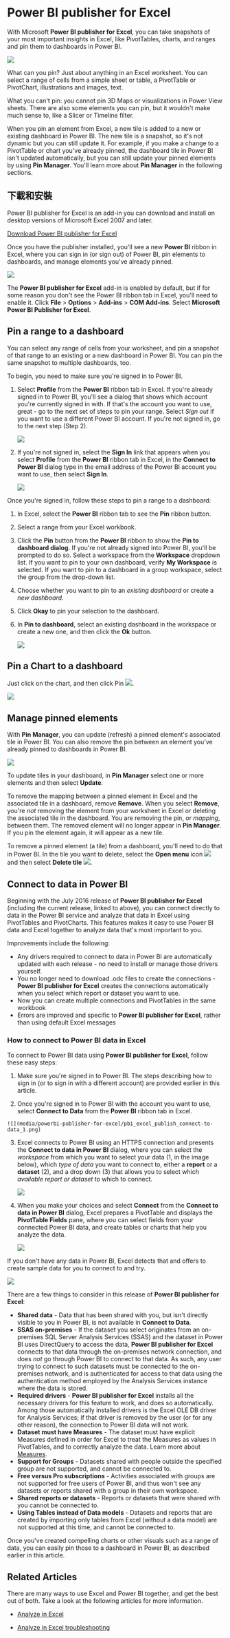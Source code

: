 <properties
   pageTitle="Power BI publisher for Excel"
   description="Learn how to use the Power BI publisher for Excel"
   services="powerbi"
   documentationCenter=""
   authors="davidiseminger"
   manager="mblythe"
   backup=""
   editor=""
   tags=""
   qualityFocus="complete"
   qualityDate=""/>

<tags
   ms.service="powerbi"
   ms.devlang="NA"
   ms.topic="article"
   ms.tgt_pltfrm="NA"
   ms.workload="powerbi"
   ms.date="10/12/2016"
   ms.author="davidi"/>

# Power BI publisher for Excel

With Microsoft <bpt id="p1">**</bpt>Power BI publisher for Excel<ept id="p1">**</ept>, you can take snapshots of your most important insights in Excel, like PivotTables, charts, and ranges and pin them to dashboards in Power BI.

![](media/powerbi-publisher-for-excel/pbi_excel_publisher_pinobj_dashboard.png)

What can you pin? Just about anything in an Excel worksheet. You can select a range of cells from a simple sheet or table, a PivotTable or PivotChart, illustrations and images, text.

What you can't pin: you cannot pin 3D Maps or visualizations in Power View sheets. There are also some elements you can pin, but it wouldn't make much sense to, like a Slicer or Timeline filter.

When you pin an element from Excel, a new tile is added to a new or existing dashboard in Power BI. The new tile is a snapshot, so it's not dynamic but you can still update it. For example, if you make a change to a PivotTable or chart you've already pinned, the dashboard tile in Power BI isn't updated automatically, but you can still update your pinned elements by using <bpt id="p1">**</bpt>Pin Manager<ept id="p1">**</ept>. You'll learn more about <bpt id="p1">**</bpt>Pin Manager<ept id="p1">**</ept> in the following sections.

## 下載和安裝
Power BI publisher for Excel is an add-in you can download and install on desktop versions of Microsoft Excel 2007 and later.

[Download Power BI publisher for Excel](http://go.microsoft.com/fwlink/?LinkId=715729)

Once you have the publisher installed, you'll see a new <bpt id="p1">**</bpt>Power BI<ept id="p1">**</ept> ribbon in Excel, where you can sign in (or sign out) of Power BI, pin elements to dashboards, and manage elements you've already pinned.

![](media/powerbi-publisher-for-excel/pbi_excel_publisher_ribbon.png)

The <bpt id="p1">**</bpt>Power BI publisher for Excel<ept id="p1">**</ept> add-in is enabled by default, but if for some reason you don't see the Power BI ribbon tab in Excel, you'll need to enable it. Click <bpt id="p1">**</bpt>File<ept id="p1">**</ept><ph id="ph1"> &gt; </ph><bpt id="p2">**</bpt>Options<ept id="p2">**</ept><ph id="ph2"> &gt; </ph><bpt id="p3">**</bpt>Add-ins<ept id="p3">**</ept><ph id="ph3"> &gt; </ph><bpt id="p4">**</bpt>COM Add-ins<ept id="p4">**</ept>. Select <bpt id="p1">**</bpt>Microsoft Power BI Publisher for Excel<ept id="p1">**</ept>.


## Pin a range to a dashboard
You can select any range of cells from your worksheet, and pin a snapshot of that range to an existing or a new dashboard in Power BI. You can pin the same snapshot to multiple dashboards, too.

To begin, you need to make sure you're signed in to Power BI.

1.  Select <bpt id="p1">**</bpt>Profile<ept id="p1">**</ept> from the <bpt id="p2">**</bpt>Power BI<ept id="p2">**</ept> ribbon tab in Excel. If you're already signed in to Power BI, you'll see a dialog that shows which account you're currently signed in with. If that's the account you want to use, great - go to the next set of steps to pin your range. Select <bpt id="p1">*</bpt>Sign out<ept id="p1">*</ept> if you want to use a different Power BI account. If you're not signed in, go to the next step (Step 2).

    ![](media/powerbi-publisher-for-excel/pbi_excel_publish_connect-to-data_0.png)

2.  If you're not signed in, select the <bpt id="p1">**</bpt>Sign In<ept id="p1">**</ept> link that appears when you select <bpt id="p2">**</bpt>Profile<ept id="p2">**</ept> from the <bpt id="p3">**</bpt>Power BI<ept id="p3">**</ept> ribbon tab in Excel, in the <bpt id="p4">**</bpt>Connect to Power BI<ept id="p4">**</ept> dialog type in the email address of the Power BI account you want to use, then select <bpt id="p5">**</bpt>Sign In<ept id="p5">**</ept>.

    ![](media/powerbi-publisher-for-excel/pbi_excel_publish_connect-to-data_1a.png)

Once you're signed in, follow these steps to pin a range to a dashboard:

1.  In Excel, select the <bpt id="p1">**</bpt>Power BI<ept id="p1">**</ept> ribbon tab to see the <bpt id="p2">**</bpt>Pin<ept id="p2">**</ept> ribbon button.
2.  Select a range from your Excel workbook.
3.  Click the <bpt id="p1">**</bpt>Pin<ept id="p1">**</ept> button from the <bpt id="p2">**</bpt>Power BI<ept id="p2">**</ept> ribbon to show the <bpt id="p3">**</bpt>Pin to dashboard dialog<ept id="p3">**</ept>. If you're not already signed into Power BI, you'll be prompted to do so. Select a workspace from the <bpt id="p1">**</bpt>Workspace<ept id="p1">**</ept> dropdown list. If you want to pin to your own dashboard, verify <bpt id="p1">**</bpt>My Workspace<ept id="p1">**</ept> is selected. If you want to pin to a dashboard in a group workspace, select the group from the drop-down list.
4.  Choose whether you want to pin to an <bpt id="p1">*</bpt>existing dashboard<ept id="p1">*</ept> or create a <bpt id="p2">*</bpt>new dashboard<ept id="p2">*</ept>.
5.  Click <bpt id="p1">**</bpt>Okay<ept id="p1">**</ept> to pin your selection to the dashboard.
6.  In <bpt id="p1">**</bpt>Pin to dashboard<ept id="p1">**</ept>, select an existing dashboard in the workspace or create a new one, and then click the <bpt id="p2">**</bpt>Ok<ept id="p2">**</ept> button.

    ![](media/powerbi-publisher-for-excel/XL-publish.gif)


## Pin a Chart to a dashboard
Just click on the chart, and then click Pin <ph id="ph1">![](media/powerbi-publisher-for-excel/pbi_excel_publisher_pin.png)</ph>.

![](media/powerbi-publisher-for-excel/pbi_excel_publisher_chart.png)


## Manage pinned elements
With <bpt id="p1">**</bpt>Pin Manager<ept id="p1">**</ept>, you can update (refresh) a pinned element's associated tile in Power BI. You can also remove the pin between an element you've already pinned to dashboards in Power BI.

![](media/powerbi-publisher-for-excel/pbi_excel_publisher_pin_manager2.png)

To update tiles in your dashboard, in <bpt id="p1">**</bpt>Pin Manager<ept id="p1">**</ept> select one or more elements and then select <bpt id="p2">**</bpt>Update<ept id="p2">**</ept>.

To remove the mapping between a pinned element in Excel and the associated tile in a dashboard, remove <bpt id="p1">**</bpt>Remove<ept id="p1">**</ept>. When you select <bpt id="p1">**</bpt>Remove<ept id="p1">**</ept>, you're <bpt id="p2">*</bpt>not<ept id="p2">*</ept> removing the element from your worksheet in Excel or deleting the associated tile in the dashboard. You are removing the pin, or <bpt id="p1">*</bpt>mapping<ept id="p1">*</ept>, between them. The removed element will no longer appear in <bpt id="p1">**</bpt>Pin Manager<ept id="p1">**</ept>. If you pin the element again, it will appear as a new tile.

To remove a pinned element (a tile) from a dashboard, you'll need to do that in Power BI. In the tile you want to delete, select the <bpt id="p1">**</bpt>Open menu<ept id="p1">**</ept> icon <ph id="ph1">![](media/powerbi-publisher-for-excel/pbi_excel_publisher_tile_openmenu.png)</ph> and then select <bpt id="p2">**</bpt>Delete tile<ept id="p2">**</ept>   <ph id="ph2">![](media/powerbi-publisher-for-excel/pbi_excel_publisher_tile_trashcan.png)</ph>.

## Connect to data in Power BI

Beginning with the July 2016 release of <bpt id="p1">**</bpt>Power BI publisher for Excel<ept id="p1">**</ept> (including the current release, linked to above), you can connect directly to data in the Power BI service and analyze that data in Excel using PivotTables and PivotCharts. This features makes it easy to use Power BI data and Excel together to analyze data that's most important to you.

Improvements include the following:

-   Any drivers required to connect to data in Power BI are automatically updated with each release - no need to install or manage those drivers yourself.
-   You no longer need to download .odc files to create the connections - <bpt id="p1">**</bpt>Power BI publisher for Excel<ept id="p1">**</ept> creates the connections automatically when you select which report or dataset you want to use.
-   Now you can create multiple connections and PivotTables in the same workbook
-   Errors are improved and specific to <bpt id="p1">**</bpt>Power BI publisher for Excel<ept id="p1">**</ept>, rather than using default Excel messages

### How to connect to Power BI data in Excel

To connect to Power BI data using <bpt id="p1">**</bpt>Power BI publisher for Excel<ept id="p1">**</ept>, follow these easy steps:

1.  Make sure you're signed in to Power BI. The steps describing how to sign in (or to sign in with a different account) are provided earlier in this article.

2.    Once you're signed in to Power BI with the account you want to use, select <bpt id="p1">**</bpt>Connect to Data<ept id="p1">**</ept> from the <bpt id="p2">**</bpt>Power BI<ept id="p2">**</ept> ribbon tab in Excel.

    ![](media/powerbi-publisher-for-excel/pbi_excel_publish_connect-to-data_1.png)

3.  Excel connects to Power BI using an HTTPS connection and presents the <bpt id="p1">**</bpt>Connect to data in Power BI<ept id="p1">**</ept> dialog, where you can select the <bpt id="p2">*</bpt>workspace<ept id="p2">*</ept> from which you want to select your data (1, in the image below), which <bpt id="p3">*</bpt>type of data<ept id="p3">*</ept> you want to connect to, either a <bpt id="p4">**</bpt>report<ept id="p4">**</ept> or a <bpt id="p5">**</bpt>dataset<ept id="p5">**</ept> (2), and a drop down (3) that allows you to select which <bpt id="p6">*</bpt>available report or dataset<ept id="p6">*</ept> to which to connect.

    ![](media/powerbi-publisher-for-excel/pbi_excel_publish_connect-to-data_2.png)

4.  When you make your choices and select <bpt id="p1">**</bpt>Connect<ept id="p1">**</ept> from the <bpt id="p2">**</bpt>Connect to data in Power BI<ept id="p2">**</ept> dialog, Excel prepares a PivotTable and displays the <bpt id="p3">**</bpt>PivotTable Fields<ept id="p3">**</ept> pane, where you can select fields from your connected Power BI data, and create tables or charts that help you analyze the data.

    ![](media/powerbi-publisher-for-excel/pbi_excel_publish_connect-to-data_3.png)

If you don't have any data in Power BI, Excel detects that and offers to create sample data for you to connect to and try.

![](media/powerbi-publisher-for-excel/pbi_excel_publish_connect-to-data_4.png)

There are a few things to consider in this release of <bpt id="p1">**</bpt>Power BI publisher for Excel<ept id="p1">**</ept>:

-   <bpt id="p1">**</bpt>Shared data<ept id="p1">**</ept> - Data that has been shared with you, but isn't directly visible to you in Power BI, is not available in <bpt id="p2">**</bpt>Connect to Data<ept id="p2">**</ept>.
-   <bpt id="p1">**</bpt>SSAS on-premises<ept id="p1">**</ept> - If the dataset you select originates from an on-premises SQL Server Analysis Services (SSAS) and the dataset in Power BI uses DirectQuery to access the data, <bpt id="p2">**</bpt>Power BI publisher for Excel<ept id="p2">**</ept> connects to that data through the on-premises network connection, and does <bpt id="p3">*</bpt>not<ept id="p3">*</ept> go through Power BI to connect to that data. As such, any user trying to connect to such datasets must be connected to the on-premises network, and is authenticated for access to that data using the authentication method employed by the Analysis Services instance where the data is stored.
-   <bpt id="p1">**</bpt>Required drivers<ept id="p1">**</ept><ph id="ph1"> - </ph><bpt id="p2">**</bpt>Power BI publisher for Excel<ept id="p2">**</ept> installs all the necessary drivers for this feature to work, and does so automatically. Among those automatically installed drivers is the Excel OLE DB driver for Analysis Services; if that driver is removed by the user (or for any other reason), the connection to Power BI data will not work.
-   <bpt id="p1">**</bpt>Dataset must have Measures<ept id="p1">**</ept> - The dataset must have explicit Measures defined in order for Excel to treat the Measures as values in PivotTables, and to correctly analyze the data. Learn more about <bpt id="p1">[</bpt>Measures<ept id="p1">](powerbi-desktop-measures.md)</ept>.
-   <bpt id="p1">**</bpt>Support for Groups<ept id="p1">**</ept> - Datasets shared with people outside the specified group are not supported, and cannot be connected to.
-   <bpt id="p1">**</bpt>Free versus Pro subscriptions<ept id="p1">**</ept> - Activities associated with groups are not supported for free users of Power BI, and thus won't see any datasets or reports shared with a group in their own workspace.
-   <bpt id="p1">**</bpt>Shared reports or datasets<ept id="p1">**</ept> - Reports or datasets that were shared with you cannot be connected to.
-   <bpt id="p1">**</bpt>Using Tables instead of Data models<ept id="p1">**</ept> - Datasets and reports that are created by importing only tables from Excel (without a data model) are not supported at this time, and cannot be connected to.

Once you've created compelling charts or other visuals such as a range of data, you can easily pin those to a dashboard in Power BI, as described earlier in this article.

## Related Articles

There are many ways to use Excel and Power BI together, and get the best out of both. Take a look at the following articles for more information.

-   [Analyze in Excel](powerbi-service-analyze-in-excel.md)

-   [Analyze in Excel troubleshooting](powerbi-desktop-troubleshooting-analyze-in-excel.md)
